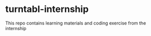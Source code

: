 # turntabl-internship
This repo contains learning materials and coding exercise from the internship
